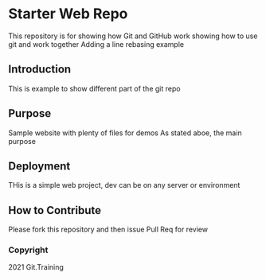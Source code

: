 # Starter Web Repo

This repository is for showing how Git and GitHub work
showing how to use git and work together
Adding a line rebasing example

## Introduction
This is example to show different part of the git repo

## Purpose

Sample website with plenty of files for demos
As stated aboe, the main purpose 


## Deployment
THis is a simple web project, dev can be on any server or environment

## How to Contribute
Please fork this repository and then issue Pull Req for review

### Copyright

2021 Git.Training 